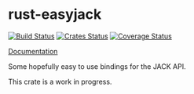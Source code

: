 # rust-easyjack
[![Build Status](https://travis-ci.org/dpzmick/rust-easyjack.svg?branch=master)](https://travis-ci.org/dpzmick/rust-easyjack.svg?branch=master)
[![Crates Status](https://img.shields.io/crates/v/easyjack.svg)](https://img.shields.io/crates/v/easyjack.svg)
[![Coverage Status](https://coveralls.io/repos/github/dpzmick/rust-easyjack/badge.svg?branch=master)](https://coveralls.io/github/dpzmick/rust-easyjack?branch=master)

[Documentation](https://docs.rs/easyjack)

Some hopefully easy to use bindings for the JACK API.

This crate is a work in progress.

